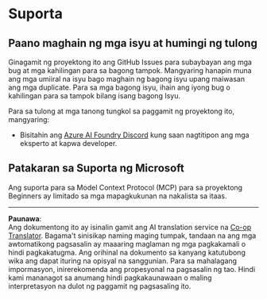 <!--
CO_OP_TRANSLATOR_METADATA:
{
  "original_hash": "368870f8ab79f903ad80b6a985829516",
  "translation_date": "2025-09-18T13:41:24+00:00",
  "source_file": "SUPPORT.md",
  "language_code": "tl"
}
-->
# Suporta

## Paano maghain ng mga isyu at humingi ng tulong  

Ginagamit ng proyektong ito ang GitHub Issues para subaybayan ang mga bug at mga kahilingan para sa bagong tampok. Mangyaring hanapin muna ang mga umiiral na isyu bago maghain ng bagong isyu upang maiwasan ang mga duplicate. Para sa mga bagong isyu, ihain ang iyong bug o kahilingan para sa tampok bilang isang bagong Isyu.

Para sa tulong at mga tanong tungkol sa paggamit ng proyektong ito, mangyaring:
- Bisitahin ang [Azure AI Foundry Discord](https://discord.com/invite/ByRwuEEgH4) kung saan nagtitipon ang mga eksperto at kapwa developer.

## Patakaran sa Suporta ng Microsoft  

Ang suporta para sa Model Context Protocol (MCP) para sa proyektong Beginners ay limitado sa mga mapagkukunan na nakalista sa itaas.

---

**Paunawa**:  
Ang dokumentong ito ay isinalin gamit ang AI translation service na [Co-op Translator](https://github.com/Azure/co-op-translator). Bagama't sinisikap naming maging tumpak, tandaan na ang mga awtomatikong pagsasalin ay maaaring maglaman ng mga pagkakamali o hindi pagkakatugma. Ang orihinal na dokumento sa kanyang katutubong wika ang dapat ituring na opisyal na sanggunian. Para sa mahalagang impormasyon, inirerekomenda ang propesyonal na pagsasalin ng tao. Hindi kami mananagot sa anumang hindi pagkakaunawaan o maling interpretasyon na dulot ng paggamit ng pagsasaling ito.